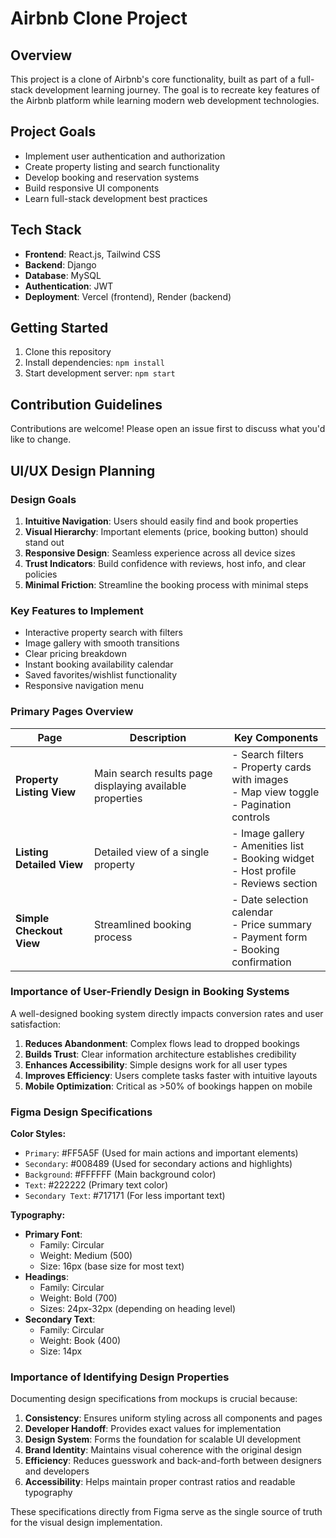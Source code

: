 # Airbnb Clone Project

## Overview
This project is a clone of Airbnb's core functionality, built as part of a full-stack development learning journey. The goal is to recreate key features of the Airbnb platform while learning modern web development technologies.

## Project Goals
- Implement user authentication and authorization
- Create property listing and search functionality
- Develop booking and reservation systems
- Build responsive UI components
- Learn full-stack development best practices

## Tech Stack
- **Frontend**: React.js, Tailwind CSS
- **Backend**: Django
- **Database**: MySQL
- **Authentication**: JWT
- **Deployment**: Vercel (frontend), Render (backend)

## Getting Started
1. Clone this repository
2. Install dependencies: `npm install`
3. Start development server: `npm start`

## Contribution Guidelines
Contributions are welcome! Please open an issue first to discuss what you'd like to change.


## UI/UX Design Planning

### Design Goals
1. **Intuitive Navigation**: Users should easily find and book properties
2. **Visual Hierarchy**: Important elements (price, booking button) should stand out
3. **Responsive Design**: Seamless experience across all device sizes
4. **Trust Indicators**: Build confidence with reviews, host info, and clear policies
5. **Minimal Friction**: Streamline the booking process with minimal steps

### Key Features to Implement
- Interactive property search with filters
- Image gallery with smooth transitions
- Clear pricing breakdown
- Instant booking availability calendar
- Saved favorites/wishlist functionality
- Responsive navigation menu

### Primary Pages Overview

| Page | Description | Key Components |
|------|------------|----------------|
| **Property Listing View** | Main search results page displaying available properties | - Search filters <br> - Property cards with images <br> - Map view toggle <br> - Pagination controls |
| **Listing Detailed View** | Detailed view of a single property | - Image gallery <br> - Amenities list <br> - Booking widget <br> - Host profile <br> - Reviews section |
| **Simple Checkout View** | Streamlined booking process | - Date selection calendar <br> - Price summary <br> - Payment form <br> - Booking confirmation |

### Importance of User-Friendly Design in Booking Systems
A well-designed booking system directly impacts conversion rates and user satisfaction:
1. **Reduces Abandonment**: Complex flows lead to dropped bookings
2. **Builds Trust**: Clear information architecture establishes credibility
3. **Enhances Accessibility**: Simple designs work for all user types
4. **Improves Efficiency**: Users complete tasks faster with intuitive layouts
5. **Mobile Optimization**: Critical as >50% of bookings happen on mobile



### Figma Design Specifications

**Color Styles:**
- `Primary`: #FF5A5F (Used for main actions and important elements)
- `Secondary`: #008489 (Used for secondary actions and highlights)
- `Background`: #FFFFFF (Main background color)
- `Text`: #222222 (Primary text color)
- `Secondary Text`: #717171 (For less important text)

**Typography:**
- **Primary Font**: 
  - Family: Circular
  - Weight: Medium (500)
  - Size: 16px (base size for most text)
- **Headings**:
  - Family: Circular
  - Weight: Bold (700)
  - Sizes: 24px-32px (depending on heading level)
- **Secondary Text**:
  - Family: Circular
  - Weight: Book (400)
  - Size: 14px

### Importance of Identifying Design Properties
Documenting design specifications from mockups is crucial because:

1. **Consistency**: Ensures uniform styling across all components and pages
2. **Developer Handoff**: Provides exact values for implementation
3. **Design System**: Forms the foundation for scalable UI development
4. **Brand Identity**: Maintains visual coherence with the original design
5. **Efficiency**: Reduces guesswork and back-and-forth between designers and developers
6. **Accessibility**: Helps maintain proper contrast ratios and readable typography

These specifications directly from Figma serve as the single source of truth for the visual design implementation.
